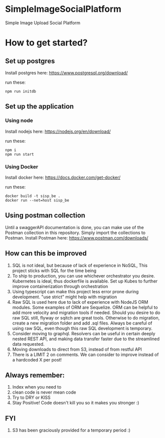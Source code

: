 # SimpleImageSocialPlatform
Simple Image Upload Social Platform

# How to get started?
## Set up postgres
Install postgres here: https://www.postgresql.org/download/

run these:
```
npm run initdb
```

## Set up the application

### Using node
Install nodejs here: https://nodejs.org/en/download/

run these:
```
npm i
npm run start
```

### Using Docker
Install docker here: https://docs.docker.com/get-docker/

run these:
```
docker build -t sisp_be .
docker run --net=host sisp_be
```

## Using postman collection
Until a swaggerAPI documentation is done, you can make use of the Postman collection in this repository. Simply import the collections to Postman.
Install Postman here: https://www.postman.com/downloads/

## How can this be improved
1. SQL is not ideal, but because of lack of experience in NoSQL, This project sticks with SQL for the time being
2. To ship to production, you can use whichever orchestrator you desire.  Kubernetes is ideal, thus dockerfile is available. Set up Kubes to further improve containerization through orchestration
3. Using typescript can make this project less error prone during development. "use strict" might help with migration
4. Raw SQL is used here due to lack of experience with NodeJS ORM modules. Some examples of ORM are Sequelize. ORM can be helpful to add more velocity and migration tools if needed. Should you desire to do raw SQL still, flyway or sqitch are great tools. Otherwise to do migration, create a new migration folder and add .sql files. Always be careful of using raw SQL, even though this raw SQL development is temporary.
5. Consider moving to graphql. Resolvers can be useful in certain deeply nested REST API, and making data transfer faster due to the streamlined data requested.
6. Moving downloads to direct from S3, instead of from restful API
7. There is a LIMIT 2 on comments. We can consider to improve instead of a hardcoded X per post!

## Always remember:
1. Index when you need to
2. clean code is never mean code
3. Try to DRY or KISS
4. Stay Positive! Code doesn't kill you so it makes you stronger :)

## FYI
1. S3 has been graciously provided for a temporary period :)